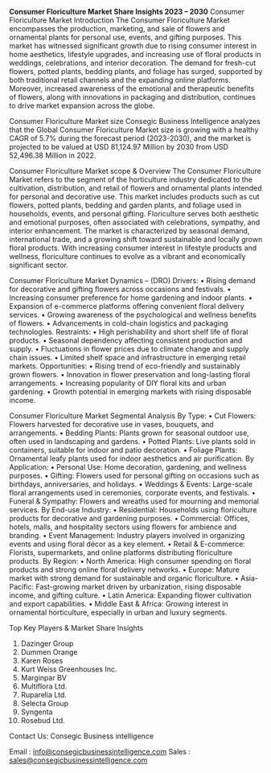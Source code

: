 **Consumer Floriculture Market Share Insights 2023 – 2030**
 Consumer Floriculture Market
 Introduction
The Consumer Floriculture Market encompasses the production, marketing, and sale of flowers and ornamental plants for personal use, events, and gifting purposes. This market has witnessed significant growth due to rising consumer interest in home aesthetics, lifestyle upgrades, and increasing use of floral products in weddings, celebrations, and interior decoration. The demand for fresh-cut flowers, potted plants, bedding plants, and foliage has surged, supported by both traditional retail channels and the expanding online platforms. Moreover, increased awareness of the emotional and therapeutic benefits of flowers, along with innovations in packaging and distribution, continues to drive market expansion across the globe.

Consumer Floriculture Market size
Consegic Business Intelligence analyzes that the Global Consumer Floriculture Market size is growing with a healthy CAGR of 5.7% during the forecast period (2023-2030), and the market is projected to be valued at USD 81,124.97 Million by 2030 from USD 52,496.38 Million in 2022.

Consumer Floriculture Market scope & Overview
The Consumer Floriculture Market refers to the segment of the horticulture industry dedicated to the cultivation, distribution, and retail of flowers and ornamental plants intended for personal and decorative use. This market includes products such as cut flowers, potted plants, bedding and garden plants, and foliage used in households, events, and personal gifting. Floriculture serves both aesthetic and emotional purposes, often associated with celebrations, sympathy, and interior enhancement. The market is characterized by seasonal demand, international trade, and a growing shift toward sustainable and locally grown floral products. With increasing consumer interest in lifestyle products and wellness, floriculture continues to evolve as a vibrant and economically significant sector.

Consumer Floriculture Market Dynamics – (DRO)
Drivers:
•	Rising demand for decorative and gifting flowers across occasions and festivals.
•	Increasing consumer preference for home gardening and indoor plants.
•	Expansion of e-commerce platforms offering convenient floral delivery services.
•	Growing awareness of the psychological and wellness benefits of flowers.
•	Advancements in cold-chain logistics and packaging technologies.
Restraints:
•	High perishability and short shelf life of floral products.
•	Seasonal dependency affecting consistent production and supply.
•	Fluctuations in flower prices due to climate change and supply chain issues.
•	Limited shelf space and infrastructure in emerging retail markets.
Opportunities:
•	Rising trend of eco-friendly and sustainably grown flowers.
•	Innovation in flower preservation and long-lasting floral arrangements.
•	Increasing popularity of DIY floral kits and urban gardening.
•	Growth potential in emerging markets with rising disposable income.

Consumer Floriculture Market Segmental Analysis
By Type:
•	Cut Flowers: Flowers harvested for decorative use in vases, bouquets, and arrangements.
•	Bedding Plants: Plants grown for seasonal outdoor use, often used in landscaping and gardens.
•	Potted Plants: Live plants sold in containers, suitable for indoor and patio decoration.
•	Foliage Plants: Ornamental leafy plants used for indoor aesthetics and air purification.
By Application:
•	Personal Use: Home decoration, gardening, and wellness purposes.
•	Gifting: Flowers used for personal gifting on occasions such as birthdays, anniversaries, and holidays.
•	Weddings & Events: Large-scale floral arrangements used in ceremonies, corporate events, and festivals.
•	Funeral & Sympathy: Flowers and wreaths used for mourning and memorial services.
By End-use Industry:
•	Residential: Households using floriculture products for decorative and gardening purposes.
•	Commercial: Offices, hotels, malls, and hospitality sectors using flowers for ambience and branding.
•	Event Management: Industry players involved in organizing events and using floral décor as a key element.
•	Retail & E-commerce: Florists, supermarkets, and online platforms distributing floriculture products.
By Region:
•	North America: High consumer spending on floral products and strong online floral delivery networks.
•	Europe: Mature market with strong demand for sustainable and organic floriculture.
•	Asia-Pacific: Fast-growing market driven by urbanization, rising disposable income, and gifting culture.
•	Latin America: Expanding flower cultivation and export capabilities.
•	Middle East & Africa: Growing interest in ornamental horticulture, especially in urban and luxury segments.

Top Key Players & Market Share Insights
1.	Dazinger Group
2.	Dummen Orange
3.	Karen Roses
4.	Kurt Weiss Greenhouses Inc.
5.	Marginpar BV
6.	Multiflora Ltd.
7.	Ruparelia Ltd.
8.	Selecta Group
9.	Syngenta
10.	Rosebud Ltd.

Contact Us:
Consegic Business intelligence 
 
Email :   info@consegicbusinessintelligence.com
Sales :  sales@consegicbusinessintelligence.com

